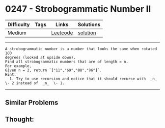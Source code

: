 # 0247 - Strobogrammatic Number II

Difficulty  | Tags | Links | Solutions
----------- | ---- | ----- | -----
Medium |  | [Leetcode](https://leetcode.com/problems/strobogrammatic-number-ii) | [solution](https://leetcode.com/problems/strobogrammatic-number-ii/solution/)


-----------

```
A strobogrammatic number is a number that looks the same when rotated 180
degrees (looked at upside down).
Find all strobogrammatic numbers that are of length = n.
For example,
Given n = 2, return `["11","69","88","96"]`.
Hint:
  1. Try to use recursion and notice that it should recurse with  _n_  \- 2 instead of  _n_  \- 1.
```

-----------


## Similar Problems




## Thought:
